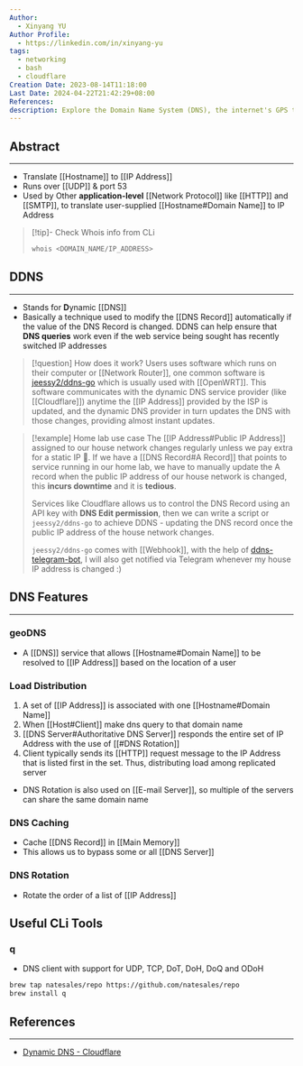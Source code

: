 ```yaml
---
Author:
  - Xinyang YU
Author Profile:
  - https://linkedin.com/in/xinyang-yu
tags:
  - networking
  - bash
  - cloudflare
Creation Date: 2023-08-14T11:18:00
Last Date: 2024-04-22T21:42:29+08:00
References: 
description: Explore the Domain Name System (DNS), the internet's GPS that translates human-readable website names into machine-friendly IP addresses.
---
```

## Abstract
---
- Translate [[Hostname]] to [[IP Address]]
- Runs over [[UDP]] & port 53
- Used by Other **application-level** [[Network Protocol]] like [[HTTP]] and [[SMTP]], to translate user-supplied [[Hostname#Domain Name]] to IP Address

>[!tip]- Check Whois info from CLi
> ```bash
> whois <DOMAIN_NAME/IP_ADDRESS>
> ```


## DDNS
---
- Stands for **D**ynamic [[DNS]]
- Basically a technique used to modify the [[DNS Record]] automatically if the value of the DNS Record is changed. DDNS can help ensure that **DNS queries** work even if the web service being sought has recently switched IP addresses

>[!question] How does it work?
> Users uses software which runs on their computer or [[Network Router]], one common software is [jeessy2/ddns-go](https://github.com/jeessy2/ddns-go) which is usually used with [[OpenWRT]]. This software communicates with the dynamic DNS service provider (like [[Cloudflare]]) anytime the [[IP Address]] provided by the ISP is updated, and the dynamic DNS provider in turn updates the DNS with those changes, providing almost instant updates.

>[!example] Home lab use case
> The [[IP Address#Public IP Address]] assigned to our house network changes regularly unless we pay extra for a static IP 💸. If we have a [[DNS Record#A Record]] that points to service running in our home lab, we have to manually update the A record when the public IP address of our house network is changed, this **incurs downtime** and it is **tedious**. 
> 
> Services like Cloudflare allows us to control the DNS Record using an API key with **DNS Edit permission**, then we can write a script or `jeessy2/ddns-go` to achieve DDNS - updating the DNS record once the public IP address of the house network changes.
> 
> `jeessy2/ddns-go` comes with [[Webhook]], with the help of [ddns-telegram-bot](https://github.com/WingLim/ddns-telegram-bot), I will also get notified via Telegram whenever my house IP address is changed :)


## DNS Features
---
### geoDNS
- A [[DNS]] service that allows [[Hostname#Domain Name]] to be resolved to [[IP Address]] based on the location of a user

### Load Distribution 
1. A set of  [[IP Address]] is associated with one [[Hostname#Domain Name]] 
2. When [[Host#Client]] make dns query to that domain name
3. [[DNS Server#Authoritative DNS Server]] responds the entire set of IP Address with the use of [[#DNS Rotation]]
4. Client typically sends its [[HTTP]] request message to the IP Address that is listed first in the set. Thus, distributing load among replicated server

- DNS Rotation is also used on [[E-mail Server]], so multiple of the servers can share the same domain name

### DNS Caching
- Cache [[DNS Record]] in [[Main Memory]]
- This allows us to bypass some or all [[DNS Server]]

### DNS Rotation
- Rotate the order of a list of [[IP Address]]



## Useful CLi Tools
### q
- DNS client with support for UDP, TCP, DoT, DoH, DoQ and ODoH
```bash
brew tap natesales/repo https://github.com/natesales/repo
brew install q
```


## References
---
- [Dynamic DNS - Cloudflare](https://www.cloudflare.com/en-gb/learning/network-layer/what-is-a-router/)